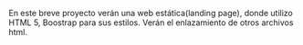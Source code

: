 En este breve proyecto verán una web estática(landing page), donde utilizo HTML 5, Boostrap para sus estilos.
Verán el enlazamiento de otros archivos html.
